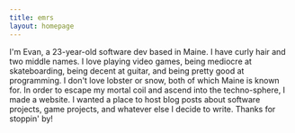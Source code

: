 ```yaml
---
title: emrs
layout: homepage
---
```


<div id="intro">
    <p>
        I'm Evan, a 23-year-old software dev based in Maine. I have curly hair and two middle names. I love playing video games, being mediocre at skateboarding, being decent at guitar, and being pretty good at programming. I don't love lobster or snow, both of which Maine is known for. In order to escape my mortal coil and ascend into the techno-sphere, I made a website. I wanted a place to host blog posts about software projects, game projects, and whatever else I decide to write. Thanks for stoppin' by!
    </p>
</div>